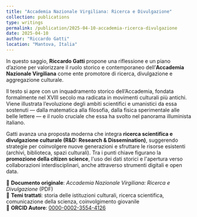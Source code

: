 ```yaml
---
title: "Accademia Nazionale Virgiliana: Ricerca e Divulgazione"
collection: publications
type: writings
permalink: /publication/2025-04-10-accademia-ricerca-divulgazione
date: 2025-04-10
author: "Riccardo Gatti"
location: "Mantova, Italia"
---
```

In questo saggio, **Riccardo Gatti** propone una riflessione e un piano d’azione per valorizzare il ruolo storico e contemporaneo dell’**Accademia Nazionale Virgiliana** come ente promotore di ricerca, divulgazione e aggregazione culturale.

Il testo si apre con un inquadramento storico dell’Accademia, fondata formalmente nel XVIII secolo ma radicata in movimenti culturali più antichi. Viene illustrata l’evoluzione degli ambiti scientifici e umanistici da essa sostenuti — dalla matematica alla filosofia, dalla fisica sperimentale alle belle lettere — e il ruolo cruciale che essa ha svolto nel panorama illuminista italiano.

Gatti avanza una proposta moderna che integra **ricerca scientifica e divulgazione culturale (R&D: Research & Dissemination)**, suggerendo strategie per coinvolgere nuove generazioni e sfruttare le risorse esistenti (archivi, biblioteca, spazi culturali). Tra i punti chiave figurano la **promozione della citizen science**, l'uso dei dati storici e l'apertura verso collaborazioni interdisciplinari, anche attraverso strumenti digitali e open data.

📄 **Documento originale**: *Accademia Nazionale Virgiliana: Ricerca e Divulgazione* (PDF)  
🧠 **Temi trattati**: storia delle istituzioni culturali, ricerca scientifica, comunicazione della scienza, coinvolgimento giovanile  
🔗 **ORCID Autore**: [0000-0002-3554-4126](https://orcid.org/0000-0002-3554-4126)